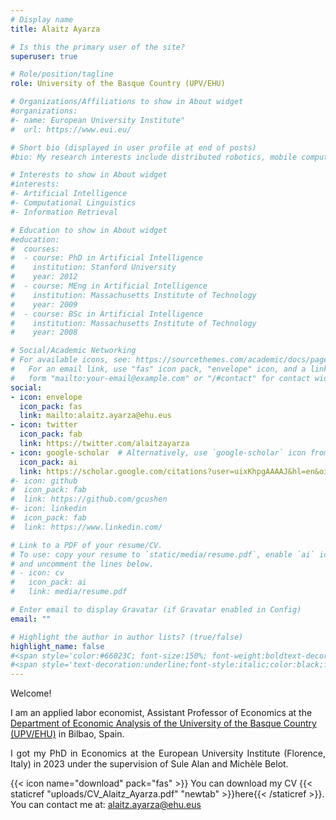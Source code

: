 ```yaml
---
# Display name
title: Alaitz Ayarza

# Is this the primary user of the site?
superuser: true

# Role/position/tagline
role: University of the Basque Country (UPV/EHU)

# Organizations/Affiliations to show in About widget
#organizations:
#- name: European University Institute"
#  url: https://www.eui.eu/

# Short bio (displayed in user profile at end of posts)
#bio: My research interests include distributed robotics, mobile computing and programmable matter.

# Interests to show in About widget
#interests:
#- Artificial Intelligence
#- Computational Linguistics
#- Information Retrieval

# Education to show in About widget
#education:
#  courses:
#  - course: PhD in Artificial Intelligence
#    institution: Stanford University
#    year: 2012
#  - course: MEng in Artificial Intelligence
#    institution: Massachusetts Institute of Technology
#    year: 2009
#  - course: BSc in Artificial Intelligence
#    institution: Massachusetts Institute of Technology
#    year: 2008

# Social/Academic Networking
# For available icons, see: https://sourcethemes.com/academic/docs/page-builder/#icons
#   For an email link, use "fas" icon pack, "envelope" icon, and a link in the
#   form "mailto:your-email@example.com" or "/#contact" for contact widget.
social:
- icon: envelope
  icon_pack: fas
  link: mailto:alaitz.ayarza@ehu.eus
- icon: twitter
  icon_pack: fab
  link: https://twitter.com/alaitzayarza
- icon: google-scholar  # Alternatively, use `google-scholar` icon from `ai` icon pack
  icon_pack: ai
  link: https://scholar.google.com/citations?user=uixKhpgAAAAJ&hl=en&oi=sra
#- icon: github
#  icon_pack: fab
#  link: https://github.com/gcushen
#- icon: linkedin
#  icon_pack: fab
#  link: https://www.linkedin.com/

# Link to a PDF of your resume/CV.
# To use: copy your resume to `static/media/resume.pdf`, enable `ai` icons in `params.toml`,
# and uncomment the lines below.
# - icon: cv
#   icon_pack: ai
#   link: media/resume.pdf

# Enter email to display Gravatar (if Gravatar enabled in Config)
email: ""

# Highlight the author in author lists? (true/false)
highlight_name: false
#<span style='color:#66023C; font-size:150%; font-weight:boldtext-decoration:underline'>  </span>
#<span style='text-decoration:underline;font-style:italic;color:black;font-weight:bold'>
---
```


Welcome!

I am an applied labor economist, Assistant Professor of Economics at the [Department of Economic Analysis of the University of the Basque Country (UPV/EHU)](https://www.ehu.eus/en/web/analisi-ekonomikoa-saila/) in Bilbao, Spain. 

<p align="justify">I got my PhD in Economics at the European University Institute (Florence, Italy) in 2023 under the supervision of Sule Alan and Michèle Belot. 


{{< icon name="download" pack="fas" >}} You can download my CV {{< staticref "uploads/CV_Alaitz_Ayarza.pdf" "newtab" >}}here{{< /staticref >}}. You can contact me at: alaitz.ayarza@ehu.eus





